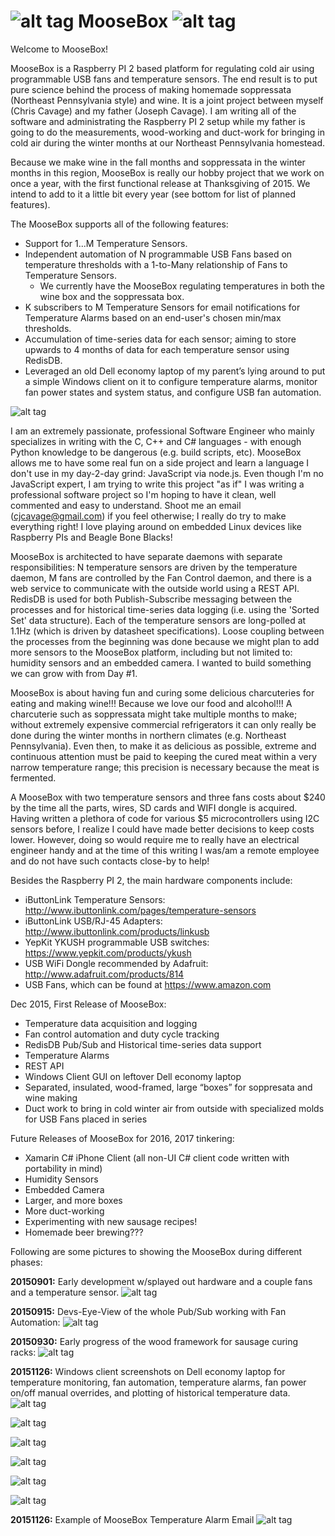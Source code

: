 # ![alt tag](https://github.com/ChristopherJCavage/MooseBox/blob/master/documentation/assets/moose_md.png) MooseBox ![alt tag](https://github.com/ChristopherJCavage/MooseBox/blob/master/documentation/assets/raspberry_pi2.png)

Welcome to MooseBox!

MooseBox is a Raspberry PI 2 based platform for regulating cold air using programmable USB fans and temperature sensors. The end result is to put pure science behind the process of making homemade soppressata (Northeast Pennsylvania style) and wine. It is a joint project between myself (Chris Cavage) and my father (Joseph Cavage). I am writing all of the software and administrating the Raspberry PI 2 setup while my father is going to do the measurements, wood-working and duct-work for bringing in cold air during the winter months at our Northeast Pennsylvania homestead.

Because we make wine in the fall months and soppressata in the winter months in this region, MooseBox is really our hobby project that we work on once a year, with the first functional release at Thanksgiving of 2015.  We intend to add to it a little bit every year (see bottom for list of planned features).

The MooseBox supports all of the following features:
- Support for 1...M Temperature Sensors.
- Independent automation of N programmable USB Fans based on temperature thresholds with a 1-to-Many relationship of Fans to Temperature Sensors.
  - We currently have the MooseBox regulating temperatures in both the wine box and the soppressata box.
- K subscribers to M Temperature Sensors for email notifications for Temperature Alarms based on an end-user's chosen min/max thresholds.
- Accumulation of time-series data for each sensor; aiming to store upwards to 4 months of data for each temperature sensor using RedisDB.
- Leveraged an old Dell economy laptop of my parent’s lying around to put a simple Windows client on it to configure temperature alarms, monitor fan power states and system status, and configure USB fan automation.

![alt tag](https://github.com/ChristopherJCavage/MooseBox/blob/master/documentation/MooseBoxHighLevelArchitecture.png)

I am an extremely passionate, professional Software Engineer who mainly specializes in writing with the C, C++ and C# languages - with enough Python knowledge to be dangerous (e.g. build scripts, etc). MooseBox allows me to have some real fun on a side project and learn a language I don't use in my day-2-day grind: JavaScript via node.js. Even though I'm no JavaScript expert, I am trying to write this project "as if" I was writing a professional software project so I'm hoping to have it clean, well commented and easy to understand. Shoot me an email (cjcavage@gmail.com) if you feel otherwise; I really do try to make everything right!  I love playing around on embedded Linux devices like Raspberry PIs and Beagle Bone Blacks!

MooseBox is architected to have separate daemons with separate responsibilities: N temperature sensors are driven by the temperature daemon, M fans are controlled by the Fan Control daemon, and there is a web service to communicate with the outside world using a REST API. RedisDB is used for both Publish-Subscribe messaging between the processes and for historical time-series data logging (i.e. using the 'Sorted Set' data structure). Each of the temperature sensors are long-polled at 1.1Hz (which is driven by datasheet specifications). Loose coupling between the processes from the beginning was done because we might plan to add more sensors to the MooseBox platform, including but not limited to: humidity sensors and an embedded camera. I wanted to build something we can grow with from Day #1.

MooseBox is about having fun and curing some delicious charcuteries for eating and making wine!!! Because we love our food and alcohol!!! A charcuterie such as soppressata might take multiple months to make; without extremely expensive commercial refrigerators it can only really be done during the winter months in northern climates (e.g. Northeast Pennsylvania). Even then, to make it as delicious as possible, extreme and continuous attention must be paid to keeping the cured meat within a very narrow temperature range; this precision is necessary because the meat is fermented. 

A MooseBox with two temperature sensors and three fans costs about $240 by the time all the parts, wires, SD cards and WIFI dongle is acquired. Having written a plethora of code for various $5 microcontrollers using I2C sensors before, I realize I could have made better decisions to keep costs lower. However, doing so would require me to really have an electrical engineer handy and at the time of this writing I was/am a remote employee and do not have such contacts close-by to help!

Besides the Raspberry PI 2, the main hardware components include:
- iButtonLink Temperature Sensors: http://www.ibuttonlink.com/pages/temperature-sensors
- iButtonLink USB/RJ-45 Adapters: http://www.ibuttonlink.com/products/linkusb
- YepKit YKUSH programmable USB switches: https://www.yepkit.com/products/ykush
- USB WiFi Dongle recommended by Adafruit: http://www.adafruit.com/products/814
- USB Fans, which can be found at https://www.amazon.com

Dec 2015, First Release of MooseBox:
- Temperature data acquisition and logging
- Fan control automation and duty cycle tracking
- RedisDB Pub/Sub and Historical time-series data support
- Temperature Alarms
- REST API
- Windows Client GUI on leftover Dell economy laptop
- Separated, insulated, wood-framed, large “boxes” for soppresata and wine making
- Duct work to bring in cold winter air from outside with specialized molds for USB Fans placed in series

Future Releases of MooseBox for 2016, 2017 tinkering:
- Xamarin C# iPhone Client (all non-UI C# client code written with portability in mind)
- Humidity Sensors
- Embedded Camera
- Larger, and more boxes
- More duct-working
- Experimenting with new sausage recipes!
- Homemade beer brewing???

Following are some pictures to showing the MooseBox during different phases:

**20150901:** Early development w/splayed out hardware and a couple fans and a temperature sensor.
![alt tag](https://github.com/ChristopherJCavage/MooseBox/blob/master/documentation/assets/MooseBox_HardwareSplayOut_A.png)

**20150915:** Devs-Eye-View of the whole Pub/Sub working with Fan Automation:
![alt tag](https://github.com/ChristopherJCavage/MooseBox/blob/master/documentation/assets/PubSub_DevelView.png)

**20150930:** Early progress of the wood framework for sausage curing racks:
![alt tag](https://github.com/ChristopherJCavage/MooseBox/blob/master/documentation/assets/201509_MooseBox.png)

**20151126:** Windows client screenshots on Dell economy laptop for temperature monitoring, fan automation, temperature alarms, fan power on/off manual overrides, and plotting of historical temperature data.
![alt tag](https://github.com/ChristopherJCavage/MooseBox/blob/master/documentation/assets/MainCtrlPanel_RevA.PNG)

![alt tag](https://github.com/ChristopherJCavage/MooseBox/blob/master/documentation/assets/FanAutomationPanel_RevA.png)

![alt tag](https://github.com/ChristopherJCavage/MooseBox/blob/master/documentation/assets/ViewRegisteredAlarms_RevA.png)

![alt tag](https://github.com/ChristopherJCavage/MooseBox/blob/master/documentation/assets/CreateNewTemperatureAlarm.PNG)

![alt tag](https://github.com/ChristopherJCavage/MooseBox/blob/master/documentation/assets/FanManualOverride_RevA.PNG)

![alt tag](https://github.com/ChristopherJCavage/MooseBox/blob/master/documentation/assets/PlotTemperatureData_RevA.png)

**20151126:** Example of MooseBox Temperature Alarm Email
![alt tag](https://github.com/ChristopherJCavage/MooseBox/blob/master/documentation/assets/MooseBoxTempAlarmEmail_RevA.PNG)
